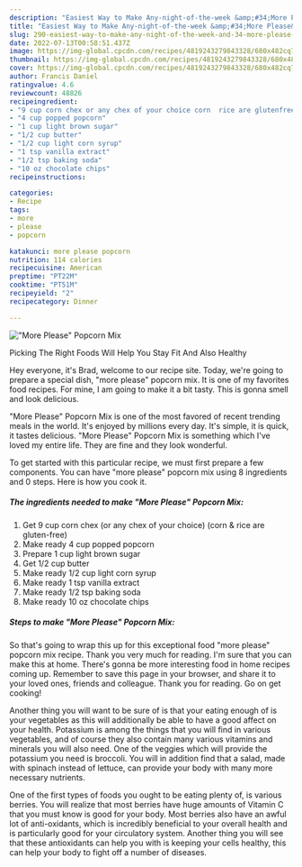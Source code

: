 ```yaml
---
description: "Easiest Way to Make Any-night-of-the-week &amp;#34;More Please&amp;#34; Popcorn Mix"
title: "Easiest Way to Make Any-night-of-the-week &amp;#34;More Please&amp;#34; Popcorn Mix"
slug: 290-easiest-way-to-make-any-night-of-the-week-and-34-more-please-and-34-popcorn-mix
date: 2022-07-13T00:58:51.437Z
image: https://img-global.cpcdn.com/recipes/4819243279843328/680x482cq70/more-please-popcorn-mix-recipe-main-photo.jpg
thumbnail: https://img-global.cpcdn.com/recipes/4819243279843328/680x482cq70/more-please-popcorn-mix-recipe-main-photo.jpg
cover: https://img-global.cpcdn.com/recipes/4819243279843328/680x482cq70/more-please-popcorn-mix-recipe-main-photo.jpg
author: Francis Daniel
ratingvalue: 4.6
reviewcount: 48826
recipeingredient:
- "9 cup corn chex or any chex of your choice corn  rice are glutenfree"
- "4 cup popped popcorn"
- "1 cup light brown sugar"
- "1/2 cup butter"
- "1/2 cup light corn syrup"
- "1 tsp vanilla extract"
- "1/2 tsp baking soda"
- "10 oz chocolate chips"
recipeinstructions:

categories:
- Recipe
tags:
- more
- please
- popcorn

katakunci: more please popcorn 
nutrition: 114 calories
recipecuisine: American
preptime: "PT22M"
cooktime: "PT51M"
recipeyield: "2"
recipecategory: Dinner

---
```



![&#34;More Please&#34; Popcorn Mix](https://img-global.cpcdn.com/recipes/4819243279843328/680x482cq70/more-please-popcorn-mix-recipe-main-photo.jpg)

Picking The Right Foods Will Help You Stay Fit And Also Healthy

Hey everyone, it's Brad, welcome to our recipe site. Today, we're going to prepare a special dish, &#34;more please&#34; popcorn mix. It is one of my favorites food recipes. For mine, I am going to make it a bit tasty. This is gonna smell and look delicious.



&#34;More Please&#34; Popcorn Mix is one of the most favored of recent trending meals in the world. It's enjoyed by millions every day. It's simple, it is quick, it tastes delicious. &#34;More Please&#34; Popcorn Mix is something which I've loved my entire life. They are fine and they look wonderful.


To get started with this particular recipe, we must first prepare a few components. You can have &#34;more please&#34; popcorn mix using 8 ingredients and 0 steps. Here is how you cook it.

<!--inarticleads1-->

##### The ingredients needed to make &#34;More Please&#34; Popcorn Mix:

1. Get 9 cup corn chex (or any chex of your choice) (corn &amp; rice are gluten-free)
1. Make ready 4 cup popped popcorn
1. Prepare 1 cup light brown sugar
1. Get 1/2 cup butter
1. Make ready 1/2 cup light corn syrup
1. Make ready 1 tsp vanilla extract
1. Make ready 1/2 tsp baking soda
1. Make ready 10 oz chocolate chips




<!--inarticleads2-->

##### Steps to make &#34;More Please&#34; Popcorn Mix:





So that's going to wrap this up for this exceptional food &#34;more please&#34; popcorn mix recipe. Thank you very much for reading. I'm sure that you can make this at home. There's gonna be more interesting food in home recipes coming up. Remember to save this page in your browser, and share it to your loved ones, friends and colleague. Thank you for reading. Go on get cooking!

Another thing you will want to be sure of is that your eating enough of is your vegetables as this will additionally be able to have a good affect on your health. Potassium is among the things that you will find in various vegetables, and of course they also contain many various vitamins and minerals you will also need. One of the veggies which will provide the potassium you need is broccoli. You will in addition find that a salad, made with spinach instead of lettuce, can provide your body with many more necessary nutrients.

One of the first types of foods you ought to be eating plenty of, is various berries. You will realize that most berries have huge amounts of Vitamin C that you must know is good for your body. Most berries also have an awful lot of anti-oxidants, which is incredibly beneficial to your overall health and is particularly good for your circulatory system. Another thing you will see that these antioxidants can help you with is keeping your cells healthy, this can help your body to fight off a number of diseases.
